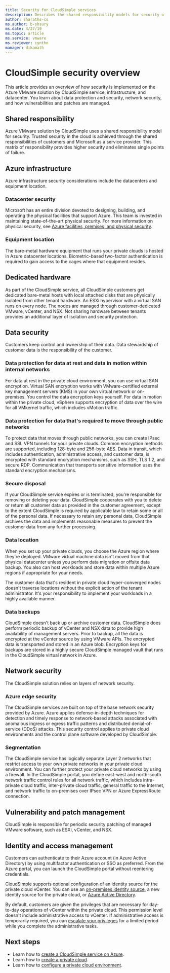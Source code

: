 ```yaml
--- 
title: Security for CloudSimple services
description: Describes the shared responsibility models for security of CloudSimple services
author: sharaths-cs 
ms.author: b-shsury 
ms.date: 4/27/19 
ms.topic: article 
ms.service: vmware 
ms.reviewer: cynthn 
manager: dikamath 
---
```


# CloudSimple security overview

This article provides an overview of how security is implemented on the Azure VMware solution by CloudSimple service, infrastructure, and datacenter. You learn about data protection and security, network security, and how vulnerabilities and patches are managed.

## Shared responsibility

Azure VMware solution by CloudSimple uses a shared responsibility model for security. Trusted security in the cloud is achieved through the shared responsibilities of customers and Microsoft as a service provider. This matrix of responsibility provides higher security and eliminates single points of failure.

## Azure infrastructure 

Azure infrastructure security considerations include the datacenters and equipment location.

### Datacenter security 

Microsoft has an entire division devoted to designing, building, and operating the physical facilities that support Azure. This team is invested in maintaining state-of-the-art physical security. For more information on physical security, see [Azure facilities, premises, and physical security](https://docs.microsoft.com/azure/security/azure-physical-security).

### Equipment location

The bare-metal hardware equipment that runs your private clouds is hosted in Azure datacenter locations. Biometric-based two-factor authentication is required to gain access to the cages where that equipment resides.

## Dedicated hardware

As part of the CloudSimple service, all CloudSimple customers get dedicated bare-metal hosts with local attached disks that are physically isolated from other tenant hardware. An ESXi hypervisor with a virtual SAN runs on every node. The nodes are managed through customer-dedicated VMware, vCenter, and NSX. Not sharing hardware between tenants provides an additional layer of isolation and security protection.

## Data security

Customers keep control and ownership of their data. Data stewardship of customer data is the responsibility of the customer.

### Data protection for data at rest and data in motion within internal networks

For data at rest in the private cloud environment, you can use virtual SAN encryption. Virtual SAN encryption works with VMware-certified external key management servers (KMS) in your own virtual network or on-premises. You control the data encryption keys yourself. For data in motion within the private cloud, vSphere supports encryption of data over the wire for all VMkernel traffic, which includes vMotion traffic.

### Data protection for data that's required to move through public networks

To protect data that moves through public networks, you can create IPsec and SSL VPN tunnels for your private clouds. Common encryption methods are supported, including 128-byte and 256-byte AES. Data in transit, which  includes authentication, administrative access, and customer data, is encrypted with standard encryption mechanisms, such as SSH, TLS 1.2, and secure RDP. Communication that transports sensitive information uses the standard encryption mechanisms.

### Secure disposal 

If your CloudSimple service expires or is terminated, you're responsible for removing or deleting your data. CloudSimple cooperates with you to delete or return all customer data as provided in the customer agreement, except to the extent CloudSimple is required by applicable law to retain some or all of the personal data. If necessary to retain any personal data, CloudSimple archives the data and implements reasonable measures to prevent the customer data from any further processing.

### Data location

When you set up your private clouds, you choose the Azure region where they're deployed. VMware virtual machine data isn't moved from that physical datacenter unless you perform data migration or offsite data backup. You also can host workloads and store data within multiple Azure regions if appropriate for your needs.

The customer data that's resident in private cloud hyper-converged nodes doesn't traverse locations without the explicit action of the tenant administrator. It's your responsibility to implement your workloads in a highly available manner.

### Data backups
CloudSimple doesn't back up or archive customer data. CloudSimple does perform periodic backup of vCenter and NSX data to provide high availability of management servers. Prior to backup, all the data is encrypted at the vCenter source by using VMware APIs. The encrypted data is transported and stored in an Azure blob. Encryption keys for backups are stored in a highly secure CloudSimple managed vault that runs in the CloudSimple virtual network in Azure.

## Network security

The CloudSimple solution relies on layers of network security.

### Azure edge security

The CloudSimple services are built on top of the base network security provided by Azure. Azure applies defense-in-depth techniques for detection and timely response to network-based attacks associated with anomalous ingress or egress traffic patterns and distributed denial-of-service (DDoS) attacks. This security control applies to private cloud environments and the control plane software developed by CloudSimple.

### Segmentation

The CloudSimple service has logically separate Layer 2 networks that restrict access to your own private networks in your private cloud environment. You can further protect your private cloud networks by using a firewall. In the CloudSimple portal, you define east-west and north-south network traffic control rules for all network traffic, which includes intra-private cloud traffic, inter-private cloud traffic, general traffic to the Internet, and network traffic to on-premises over IPsec VPN or Azure ExpressRoute connection.

## Vulnerability and patch management 

CloudSimple is responsible for periodic security patching of managed VMware software, such as ESXi, vCenter, and NSX.

## Identity and access management

Customers can authenticate to their Azure account (in Azure Active Directory) by using multifactor authentication or SSO as preferred. From the Azure portal, you can launch the CloudSimple portal without reentering credentials.

CloudSimple supports optional configuration of an identity source for the private cloud vCenter. You can use an [on-premises identity source](https://docs.azure.cloudsimple.com/set-vcenter-identity), a new identity source for the private cloud, or [Azure Active Directory](https://docs.azure.cloudsimple.com/azure-ad).

By default, customers are given the privileges that are necessary for day-to-day operations of vCenter within the private cloud. This permission level doesn't include administrative access to vCenter. If administrative access is temporarily required, you can [escalate your privileges](https://docs.azure.cloudsimple.com/escalate-private-cloud-privileges) for a limited period while you complete the administrative tasks.

## Next steps

* Learn how to [create a CloudSimple service on Azure](quickstart-create-cloudsimple-service.md).
* Learn how to [create a private cloud](https://docs.azure.cloudsimple.com/create-private-cloud/).
* Learn how to [configure a private cloud environment](quickstart-create-private-cloud.md).
